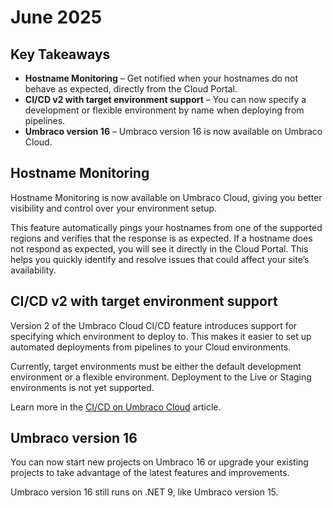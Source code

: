 # June 2025

## Key Takeaways
* **Hostname Monitoring** – Get notified when your hostnames do not behave as expected, directly from the Cloud Portal.
* **CI/CD v2 with target environment support** – You can now specify a development or flexible environment by name when deploying from pipelines.
* **Umbraco version 16** –  Umbraco version 16 is now available on Umbraco Cloud.

## Hostname Monitoring
Hostname Monitoring is now available on Umbraco Cloud, giving you better visibility and control over your environment setup.

This feature automatically pings your hostnames from one of the supported regions and verifies that the response is as expected. If a hostname does not respond as expected, you will see it directly in the Cloud Portal. 
This helps you quickly identify and resolve issues that could affect your site’s availability.

## CI/CD v2 with target environment support
Version 2 of the Umbraco Cloud CI/CD feature introduces support for specifying which environment to deploy to. This makes it easier to set up automated deployments from pipelines to your Cloud environments.

Currently, target environments must be either the default development environment or a flexible environment. Deployment to the Live or Staging environments is not yet supported.

Learn more in the [CI/CD on Umbraco Cloud](https://docs.umbraco.com/umbraco-cloud/set-up/project-settings/umbraco-cicd) article.

## Umbraco version  16
You can now start new projects on Umbraco 16 or upgrade your existing projects to take advantage of the latest features and improvements.

Umbraco version 16 still runs on .NET 9, like Umbraco version 15.
